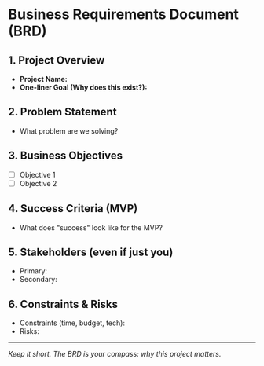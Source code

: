 # Business Requirements Document (BRD)

## 1. Project Overview
- **Project Name:**  
- **One-liner Goal (Why does this exist?):**  

## 2. Problem Statement
- What problem are we solving?  

## 3. Business Objectives
- [ ] Objective 1  
- [ ] Objective 2  

## 4. Success Criteria (MVP)
- What does "success" look like for the MVP?  

## 5. Stakeholders (even if just you)
- Primary:  
- Secondary:  

## 6. Constraints & Risks
- Constraints (time, budget, tech):  
- Risks:  

---
*Keep it short. The BRD is your compass: why this project matters.*
